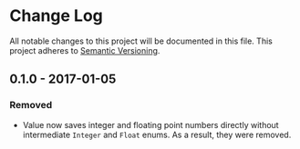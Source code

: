 # Change Log
All notable changes to this project will be documented in this file.
This project adheres to [Semantic Versioning](http://semver.org/).

## 0.1.0 - 2017-01-05
### Removed
- Value now saves integer and floating point numbers directly without intermediate `Integer` and `Float` enums. As a result, they were removed.
